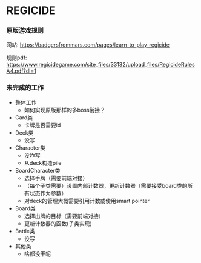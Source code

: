 # REGICIDE
### 原版游戏规则
网站: https://badgersfrommars.com/pages/learn-to-play-regicide

规则pdf: https://www.regicidegame.com/site_files/33132/upload_files/RegicideRulesA4.pdf?dl=1
### 未完成的工作
+ 整体工作
  + 如何实现原版那样的多boss衔接？
+ Card类
  + 卡牌是否需要id
+ Deck类
  + 没写
+ Character类
  + 没咋写
  + 从deck构造pile
+ BoardCharacter类
  + 选择手牌（需要前端对接）
  + （每个子类需要）设置内部计数器，更新计数器（需要接受board类的所有状态作为参数）
  + 对deck的管理大概需要引用计数或使用smart pointer
+ Board类
  + 选择出牌的目标（需要前端对接）
  + 更新计数器的函数(子类实现)
+ Battle类
  + 没写
+ 其他类
  + 啥都没干呢